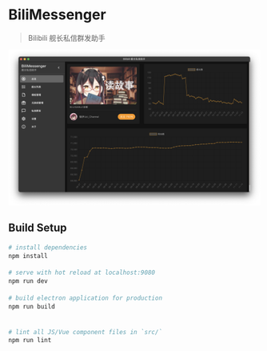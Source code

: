 # BiliMessenger

> Bilibili 舰长私信群发助手

![img](screenshot.png)

## Build Setup

``` bash
# install dependencies
npm install

# serve with hot reload at localhost:9080
npm run dev

# build electron application for production
npm run build


# lint all JS/Vue component files in `src/`
npm run lint
```
